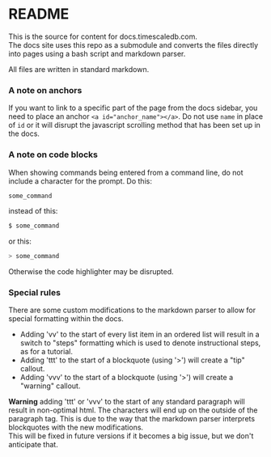# README #

This is the source for content for docs.timescaledb.com.  
The docs site uses this repo as a submodule and converts the files directly into
pages using a bash script and markdown parser.

All files are written in standard markdown.

### A note on anchors

If you want to link to a specific part of the page from the docs sidebar, you
need to place an anchor `<a id="anchor_name"></a>`.  Do not use `name` in place
of `id` or it will disrupt the javascript scrolling method that has been set up
in the docs.

### A note on code blocks
When showing commands being entered from a command line, do not include a
character for the prompt.  Do this:

```bash
some_command
```

instead of this:
```bash
$ some_command
```

or this:
```bash
> some_command
```

Otherwise the code highlighter may be disrupted.

### Special rules
There are some custom modifications to the markdown parser to allow for special
formatting within the docs.
- Adding 'vv' to the start of every list item in an ordered list will result in
  a switch to "steps" formatting which is used to denote instructional steps, as
  for a tutorial.
- Adding 'ttt' to the start of a blockquote (using '>') will create a "tip" callout.
- Adding 'vvv' to the start of a blockquote (using '>') will create a "warning" callout.

**Warning** adding 'ttt' or 'vvv' to the start of any standard paragraph will
result in non-optimal html.  The characters will end up on the outside of the
paragraph tag.  This is due to the way that the markdown parser interprets blockquotes
with the new modifications.  
This will be fixed in future versions if it becomes a big issue, but we don't
anticipate that.
